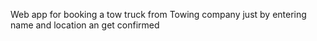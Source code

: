 Web app for booking a tow truck from Towing company just by entering name and location an get confirmed
